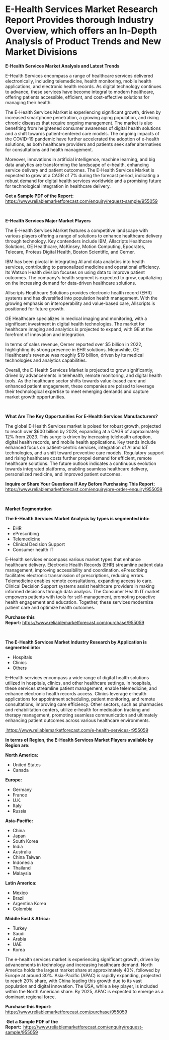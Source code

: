 <p><h1>E-Health Services Market Research Report Provides thorough Industry Overview, which offers an In-Depth Analysis of Product Trends and New Market Divisions</h1></p><p><strong>E-Health Services Market Analysis and Latest Trends</strong></p>
<p><p>E-Health Services encompass a range of healthcare services delivered electronically, including telemedicine, health monitoring, mobile health applications, and electronic health records. As digital technology continues to advance, these services have become integral to modern healthcare, offering patients accessible, efficient, and cost-effective solutions for managing their health.</p><p>The E-Health Services Market is experiencing significant growth, driven by increased smartphone penetration, a growing aging population, and rising chronic diseases that require ongoing management. The market is also benefiting from heightened consumer awareness of digital health solutions and a shift towards patient-centered care models. The ongoing impacts of the COVID-19 pandemic have further accelerated the adoption of e-health solutions, as both healthcare providers and patients seek safer alternatives for consultations and health management.</p><p>Moreover, innovations in artificial intelligence, machine learning, and big data analytics are transforming the landscape of e-health, enhancing service delivery and patient outcomes. The E-Health Services Market is expected to grow at a CAGR of 7% during the forecast period, indicating a robust demand for digital health services worldwide and a promising future for technological integration in healthcare delivery.</p></p>
<p><strong>Get a Sample PDF of the Report:&nbsp;</strong> <a href="https://www.reliablemarketforecast.com/enquiry/request-sample/955059?utm_campaign=3511&utm_medium=2&utm_source=Github&utm_content=ia&utm_term=13042025&utm_id=e-health-services">https://www.reliablemarketforecast.com/enquiry/request-sample/955059</a></p>
<p>&nbsp;</p>
<p><strong>E-Health Services Major Market Players</strong></p>
<p><p>The E-Health Services Market features a competitive landscape with various players offering a range of solutions to enhance healthcare delivery through technology. Key contenders include IBM, Allscripts Healthcare Solutions, GE Healthcare, McKinsey, Motion Computing, Epocrates, Telecare, Proteus Digital Health, Boston Scientific, and Cerner.</p><p>IBM has been pivotal in integrating AI and data analytics into health services, contributing to personalized medicine and operational efficiency. Its Watson Health division focuses on using data to improve patient outcomes. The company's health segment is expected to grow, capitalizing on the increasing demand for data-driven healthcare solutions.</p><p>Allscripts Healthcare Solutions provides electronic health record (EHR) systems and has diversified into population health management. With the growing emphasis on interoperability and value-based care, Allscripts is positioned for future growth.</p><p>GE Healthcare specializes in medical imaging and monitoring, with a significant investment in digital health technologies. The market for healthcare imaging and analytics is projected to expand, with GE at the forefront of innovation and integration.</p><p>In terms of sales revenue, Cerner reported over $5 billion in 2022, highlighting its strong presence in EHR solutions. Meanwhile, GE Healthcare's revenue was roughly $19 billion, driven by its medical technologies and analytics capabilities.</p><p>Overall, the E-Health Services Market is projected to grow significantly, driven by advancements in telehealth, remote monitoring, and digital health tools. As the healthcare sector shifts towards value-based care and enhanced patient engagement, these companies are poised to leverage their technological expertise to meet emerging demands and capture market growth opportunities.</p></p>
<p>&nbsp;</p>
<p><strong>What Are The Key Opportunities For E-Health Services Manufacturers?</strong></p>
<p><p>The global E-Health Services market is poised for robust growth, projected to reach over $600 billion by 2028, expanding at a CAGR of approximately 12% from 2023. This surge is driven by increasing telehealth adoption, digital health records, and mobile health applications. Key trends include enhanced focus on patient-centric services, integration of AI and IoT technologies, and a shift toward preventive care models. Regulatory support and rising healthcare costs further propel demand for efficient, remote healthcare solutions. The future outlook indicates a continuous evolution towards integrated platforms, enabling seamless healthcare delivery, personalized medicine, and improved patient outcomes.</p></p>
<p><strong>Inquire or Share Your Questions If Any Before Purchasing This Report:</strong> <a href="https://www.reliablemarketforecast.com/enquiry/pre-order-enquiry/955059?utm_campaign=3511&utm_medium=2&utm_source=Github&utm_content=ia&utm_term=13042025&utm_id=e-health-services">https://www.reliablemarketforecast.com/enquiry/pre-order-enquiry/955059</a></p>
<p>&nbsp;</p>
<p><strong>Market Segmentation</strong></p>
<p><strong>The E-Health Services Market Analysis by types is segmented into:</strong></p>
<p><ul><li>EHR</li><li>ePrescribing</li><li>Telemedicine</li><li>Clinical Decision Support</li><li>Consumer health IT</li></ul></p>
<p><p>E-Health services encompass various market types that enhance healthcare delivery. Electronic Health Records (EHR) streamline patient data management, improving accessibility and coordination. ePrescribing facilitates electronic transmission of prescriptions, reducing errors. Telemedicine enables remote consultations, expanding access to care. Clinical Decision Support systems assist healthcare providers in making informed decisions through data analysis. The Consumer Health IT market empowers patients with tools for self-management, promoting proactive health engagement and education. Together, these services modernize patient care and optimize health outcomes.</p></p>
<p><strong>Purchase this Report:&nbsp;</strong><a href="https://www.reliablemarketforecast.com/purchase/955059?utm_campaign=3511&utm_medium=2&utm_source=Github&utm_content=ia&utm_term=13042025&utm_id=e-health-services">https://www.reliablemarketforecast.com/purchase/955059</a></p>
<p>&nbsp;</p>
<p><strong>The E-Health Services Market Industry Research by Application is segmented into:</strong></p>
<p><ul><li>Hospitals</li><li>Clinics</li><li>Others</li></ul></p>
<p><p>E-Health services encompass a wide range of digital health solutions utilized in hospitals, clinics, and other healthcare settings. In hospitals, these services streamline patient management, enable telemedicine, and enhance electronic health records access. Clinics leverage e-health applications for appointment scheduling, patient monitoring, and remote consultations, improving care efficiency. Other sectors, such as pharmacies and rehabilitation centers, utilize e-health for medication tracking and therapy management, promoting seamless communication and ultimately enhancing patient outcomes across various healthcare environments.</p></p>
<p><a href="https://www.reliablemarketforecast.com/e-health-services-r955059?utm_campaign=3511&utm_medium=2&utm_source=Github&utm_content=ia&utm_term=13042025&utm_id=e-health-services">&nbsp;https://www.reliablemarketforecast.com/e-health-services-r955059</a></p>
<p><strong>In terms of Region, the E-Health Services Market Players available by Region are:</strong></p>
<p>
    <p> <strong> North America: </strong>
        <ul>
            <li>United States</li>
            <li>Canada</li>
        </ul>
        </p> 
    <p> <strong> Europe: </strong>
        <ul>
            <li>Germany</li>
            <li>France</li>
            <li>U.K.</li>
            <li>Italy</li>
            <li>Russia</li>
        </ul>
        </p> 
    <p> <strong> Asia-Pacific: </strong>
        <ul>
            <li>China</li>
            <li>Japan</li>
            <li>South Korea</li>
            <li>India</li>
            <li>Australia</li>
            <li>China Taiwan</li>
            <li>Indonesia</li>
            <li>Thailand</li>
            <li>Malaysia</li>
        </ul>
        </p> 
    <p> <strong> Latin America: </strong>
        <ul>
            <li>Mexico</li>
            <li>Brazil</li>
            <li>Argentina Korea</li>
            <li>Colombia</li>
        </ul>
        </p> 
    <p> <strong> Middle East & Africa: </strong>
        <ul>
            <li>Turkey</li>
            <li>Saudi</li>
            <li>Arabia</li>
            <li>UAE</li>
            <li>Korea</li>
        </ul>
    </p>
    </p>
<p><p>The e-health services market is experiencing significant growth, driven by advancements in technology and increasing healthcare demand. North America holds the largest market share at approximately 40%, followed by Europe at around 30%. Asia-Pacific (APAC) is rapidly expanding, projected to reach 20% share, with China leading this growth due to its vast population and digital innovation. The USA, while a key player, is included within the North American share. By 2025, APAC is expected to emerge as a dominant regional force.</p></p>
<p><strong>Purchase this Report: </strong><a href="https://www.reliablemarketforecast.com/purchase/955059?utm_campaign=3511&utm_medium=2&utm_source=Github&utm_content=ia&utm_term=13042025&utm_id=e-health-services">https://www.reliablemarketforecast.com/purchase/955059</a></p>
<p>&nbsp;<strong>Get a Sample PDF of the Report:&nbsp;&nbsp;</strong><a href="https://www.reliablemarketforecast.com/enquiry/request-sample/955059?utm_campaign=3511&utm_medium=2&utm_source=Github&utm_content=ia&utm_term=13042025&utm_id=e-health-services">https://www.reliablemarketforecast.com/enquiry/request-sample/955059</a></p>
<p><strong></strong></p>
<p><p></p><p></p><p></p></p>